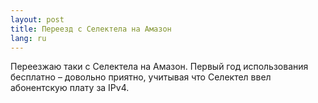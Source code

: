 ```yaml
---
layout: post
title: Переезд с Селектела на Амазон 
lang: ru
---
```


Переезжаю таки с Селектела на Амазон. Первый год использования бесплатно – довольно приятно, учитывая что Селектел ввел абонентскую плату за IPv4.

